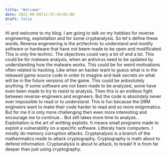 ```yaml
---
title: "Welcome"
date: 2022-08-04T12:37:42+02:00
draft: false
---
```


Hi and welcome to my blog. I am going to talk on my hobbies for reverse engineering, exploitation and for some cryptanalysis. So let's define these words. Reverse engineering is the art/technic to understand and modify software or hardware that have not beem made to be open and modificated. This is only the technic. The objectives could vary a lot of and a lot. This could be for malware analysis, when an antivirus need to be updated by understanding how the malware works. This could be for weird motivations often related to hacking. Like when an hacker want to guess what is in the released game source code in order to imagine and leak secrets on what will be in the future versions of the game. This could be anbsolutely anything. If some software are not been made to be analyzed, some have even been made to try to resist to analysis. Then this is an endless fight between reverse-engineers and engineers. But the code is absolutely never ever impossible to read or to understand. This is fun because the DRM engineers want to make their code harder to read and so more enignmatics. But for me it is only more challenging then even more interesting and encourage me to continue... But still takes more time to analyze...
Exploitation is the art of writting exploits. It means small programs made to exploit a vulnerability on a specific software. Litteraly hack computers. I mostly do memory corruption attacks.
Cryptanalysis is a branch of the mathenmatics made to attack cryptography. Cryptography is math about to defend information. Cryptanalysis is about to attack, to break! It is from far deeper than just using cryptography.

